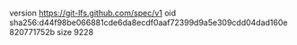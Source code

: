 version https://git-lfs.github.com/spec/v1
oid sha256:d44f98be066881cde6da8ecdf0aaf72399d9a5e309cdd04dad160e820771752b
size 9228
